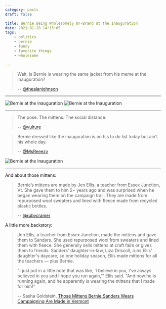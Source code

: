 ```yaml
---
category: posts
draft: false

title: Bernie Being Wholesomely On-Brand at the Inauguration
date: 2021-01-20 14:15:05
tags:
    - politics
    - bernie
    - funny
    - favorite things
    - wholesome
    
---
```


> Wait, is Bernie is wearing the same jacket from his meme at the inauguration?
> 
> -- [@thealanjohnson](https://twitter.com/thealanjohnson/status/1351917785895452673?s=10)

---

![Bernie at the Inauguration](/misc/b/bernie-inaug-4.png)
![Bernie at the Inauguration](/misc/b/bernie-inaug-1.jpeg)

---

> The pose. The mittens. The social distance.
> 
> -- [@vulture](https://twitter.com/vulture/status/1351924706501419009)

> Bernie dressed like the inauguration is on his to do list today but ain’t his whole day.
> 
> -- [@MsReeezy](https://twitter.com/MsReeezy/status/1351922521684254725/photo/1)

![Bernie at the Inauguration](/misc/b/bernie-inaug-3.jpeg)

---

And about those mittens:

> Bernie’s mittens are made by Jen Ellis, a teacher from Essex Junction, Vt. She gave them to him 2+ years ago and was surprised when he began wearing them on the campaign trail. They are made from repurposed wool sweaters and lined with fleece made from recycled plastic bottles.
>
> -- [@rubycramer](https://twitter.com/rubycramer/status/1351915535647330306)

A little more backstory:

> Jen Ellis, a teacher from Essex Junction, made the mittens and gave them to Sanders. She used repurposed wool from sweaters and lined them with fleece. She generally sells mittens at craft fairs or gives them to friends. Sanders' daughter-in-law, Liza Driscoll, runs Ellis' daughter's daycare, so one holiday season, Ellis made mittens for all the teachers — plus Bernie.
> 
> "I just put in a little note that was like, 'I believe in you, I've always believed in you and I hope you run again,'" Ellis said. "And now he is running again, and he apparently is wearing the mittens that I made for him!"
>
> -- Sasha Goldstein, [Those Mittens Bernie Sanders Wears Campaigning Are Made in Vermont](https://www.sevendaysvt.com/vermont/those-mittens-bernie-sanders-wears-campaigning-are-made-in-vermont/Content?oid=29469937)
